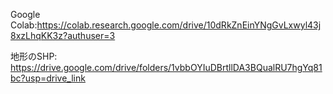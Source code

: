 Google Colab:https://colab.research.google.com/drive/10dRkZnEinYNgGvLxwyl43j8xzLhqKK3z?authuser=3

地形のSHP: https://drive.google.com/drive/folders/1vbbOYIuDBrtllDA3BQualRU7hgYq81bc?usp=drive_link
